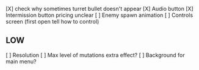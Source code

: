 [X] check why sometimes turret bullet doesn't appear
[X] Audio button
[X] Intermission button pricing unclear
[ ] Enemy spawn animation
[ ] Controls screen (first open tell how to control)

## LOW
[ ] Resolution
[ ] Max level of mutations extra effect?
[ ] Background for main menu?